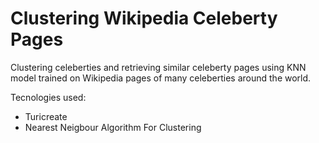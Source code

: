 # Clustering Wikipedia Celeberty Pages

Clustering celeberties and retrieving similar celeberty pages using KNN model trained on Wikipedia pages of many celeberties around the world.

Tecnologies used:
* Turicreate
* Nearest Neigbour Algorithm For Clustering
